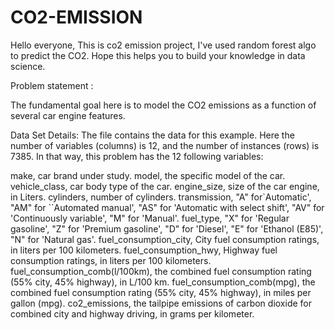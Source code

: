 # CO2-EMISSION

Hello everyone,
This is co2 emission project, I've used random forest algo to predict the CO2. Hope this helps you to build your knowledge in data science.

Problem statement :

The fundamental goal here is to model the CO2 emissions as a function of several car engine features.

Data Set Details: The file contains the data for this example. Here the number of variables (columns) is 12, and the number of instances (rows) is 7385. In that way, this problem has the 12 following variables:

make, car brand under study.
model, the specific model of the car.
vehicle_class, car body type of the car.
engine_size, size of the car engine, in Liters.
cylinders, number of cylinders.
transmission, "A" for`Automatic', "AM" for ``Automated manual', "AS" for 'Automatic with select shift', "AV" for 'Continuously variable', "M" for 'Manual'.
fuel_type, "X" for 'Regular gasoline', "Z" for 'Premium gasoline', "D" for 'Diesel', "E" for 'Ethanol (E85)', "N" for 'Natural gas'.
fuel_consumption_city, City fuel consumption ratings, in liters per 100 kilometers.
fuel_consumption_hwy, Highway fuel consumption ratings, in liters per 100 kilometers.
fuel_consumption_comb(l/100km), the combined fuel consumption rating (55% city, 45% highway), in L/100 km.
fuel_consumption_comb(mpg), the combined fuel consumption rating (55% city, 45% highway), in miles per gallon (mpg).
co2_emissions, the tailpipe emissions of carbon dioxide for combined city and highway driving, in grams per kilometer.

